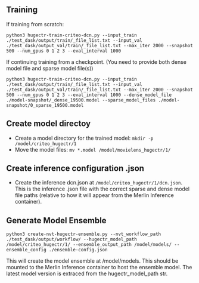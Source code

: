 ## Training

If training from scratch:
```
python3 hugectr-train-criteo-dcn.py --input_train ./test_dask/output/train/_file_list.txt --input_val ./test_dask/output_val/train/_file_list.txt --max_iter 2000 --snapshot 500 --num_gpus 0 1 2 3 --eval_interval 1000
```
If continuing training from a checkpoint. (You need to provide both dense model file and sparse model file(s))
```
python3 hugectr-train-criteo-dcn.py --input_train ./test_dask/output/train/_file_list.txt --input_val ./test_dask/output_val/train/_file_list.txt --max_iter 2000 --snapshot 500 --num_gpus 0 1 2 3 --eval_interval 1000 --dense_model_file ./model-snapshot/_dense_19500.model --sparse_model_files ./model-snapshot/0_sparse_19500.model
```

## Create model directoy
- Create a model directory for the trained model: `mkdir -p /model/criteo_hugectr/1`
- Move the model files:  `mv *.model /model/movielens_hugectr/1/`

## Create inference configuration .json
- Create the inference dcn.json at `/model/criteo_hugectr/1/dcn.json`. This is the inference .json file with the correct sparse and dense model file paths (relative to how it will appear from the Merlin Inference container).

## Generate Model Ensemble
```
python3 create-nvt-hugectr-ensemble.py --nvt_workflow_path ./test_dask/output/workflow/ --hugectr_model_path /model/criteo_hugectr/1/ --ensemble_output_path /model/models/ --ensemble_config ./ensemble-config.json
```
This will create the model ensemble at /model/models. This should be mounted to the Merlin Inference container to host the ensemble model. The latest model version is extraced from the hugectr_model_path str.
